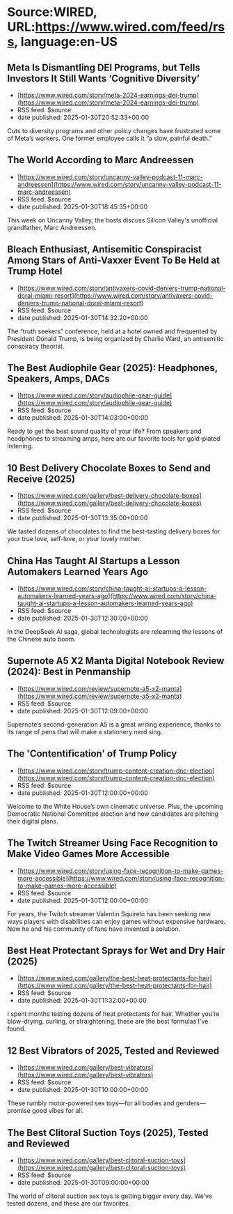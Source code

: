 # Source:WIRED, URL:https://www.wired.com/feed/rss, language:en-US

## Meta Is Dismantling DEI Programs, but Tells Investors It Still Wants ‘Cognitive Diversity’
 - [https://www.wired.com/story/meta-2024-earnings-dei-trump](https://www.wired.com/story/meta-2024-earnings-dei-trump)
 - RSS feed: $source
 - date published: 2025-01-30T20:52:33+00:00

Cuts to diversity programs and other policy changes have frustrated some of Meta’s workers. One former employee calls it “a slow, painful death.”

## The World According to Marc Andreessen
 - [https://www.wired.com/story/uncanny-valley-podcast-11-marc-andreessen](https://www.wired.com/story/uncanny-valley-podcast-11-marc-andreessen)
 - RSS feed: $source
 - date published: 2025-01-30T18:45:35+00:00

This week on Uncanny Valley, the hosts discuss Silicon Valley's unofficial grandfather, Marc Andreessen.

## Bleach Enthusiast, Antisemitic Conspiracist Among Stars of Anti-Vaxxer Event To Be Held at Trump Hotel
 - [https://www.wired.com/story/antivaxers-covid-deniers-trump-national-doral-miami-resort](https://www.wired.com/story/antivaxers-covid-deniers-trump-national-doral-miami-resort)
 - RSS feed: $source
 - date published: 2025-01-30T14:32:20+00:00

The “truth seekers” conference, held at a hotel owned and frequented by President Donald Trump, is being organized by Charlie Ward, an antisemitic conspiracy theorist.

## The Best Audiophile Gear (2025): Headphones, Speakers, Amps, DACs
 - [https://www.wired.com/story/audiophile-gear-guide](https://www.wired.com/story/audiophile-gear-guide)
 - RSS feed: $source
 - date published: 2025-01-30T14:03:00+00:00

Ready to get the best sound quality of your life? From speakers and headphones to streaming amps, here are our favorite tools for gold-plated listening.

## 10 Best Delivery Chocolate Boxes to Send and Receive (2025)
 - [https://www.wired.com/gallery/best-delivery-chocolate-boxes](https://www.wired.com/gallery/best-delivery-chocolate-boxes)
 - RSS feed: $source
 - date published: 2025-01-30T13:35:00+00:00

We tasted dozens of chocolates to find the best-tasting delivery boxes for your true love, self-love, or your lovely mother.

## China Has Taught AI Startups a Lesson Automakers Learned Years Ago
 - [https://www.wired.com/story/china-taught-ai-startups-a-lesson-automakers-learned-years-ago](https://www.wired.com/story/china-taught-ai-startups-a-lesson-automakers-learned-years-ago)
 - RSS feed: $source
 - date published: 2025-01-30T12:30:00+00:00

In the DeepSeek AI saga, global technologists are relearning the lessons of the Chinese auto boom.

## Supernote A5 X2 Manta Digital Notebook Review (2024): Best in Penmanship
 - [https://www.wired.com/review/supernote-a5-x2-manta](https://www.wired.com/review/supernote-a5-x2-manta)
 - RSS feed: $source
 - date published: 2025-01-30T12:09:00+00:00

Supernote’s second-generation A5 is a great writing experience, thanks to its range of pens that will make a stationery nerd sing.

## The 'Contentification' of Trump Policy
 - [https://www.wired.com/story/trump-content-creation-dnc-election](https://www.wired.com/story/trump-content-creation-dnc-election)
 - RSS feed: $source
 - date published: 2025-01-30T12:00:00+00:00

Welcome to the White House’s own cinematic universe. Plus, the upcoming Democratic National Committee election and how candidates are pitching their digital plans.

## The Twitch Streamer Using Face Recognition to Make Video Games More Accessible
 - [https://www.wired.com/story/using-face-recognition-to-make-games-more-accessible](https://www.wired.com/story/using-face-recognition-to-make-games-more-accessible)
 - RSS feed: $source
 - date published: 2025-01-30T12:00:00+00:00

For years, the Twitch streamer Valentin Squirelo has been seeking new ways players with disabilities can enjoy games without expensive hardware. Now he and his community of fans have invented a solution.

## Best Heat Protectant Sprays for Wet and Dry Hair (2025)
 - [https://www.wired.com/gallery/the-best-heat-protectants-for-hair](https://www.wired.com/gallery/the-best-heat-protectants-for-hair)
 - RSS feed: $source
 - date published: 2025-01-30T11:32:00+00:00

I spent months testing dozens of heat protectants for hair. Whether you’re blow-drying, curling, or straightening, these are the best formulas I've found.

## 12 Best Vibrators of 2025, Tested and Reviewed
 - [https://www.wired.com/gallery/best-vibrators](https://www.wired.com/gallery/best-vibrators)
 - RSS feed: $source
 - date published: 2025-01-30T10:00:00+00:00

These rumbly motor-powered sex toys—for all bodies and genders—promise good vibes for all.

## The Best Clitoral Suction Toys (2025), Tested and Reviewed
 - [https://www.wired.com/gallery/best-clitoral-suction-toys](https://www.wired.com/gallery/best-clitoral-suction-toys)
 - RSS feed: $source
 - date published: 2025-01-30T09:00:00+00:00

The world of clitoral suction sex toys is getting bigger every day. We’ve tested dozens, and these are our favorites.

